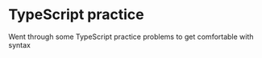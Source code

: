 # TypeScript practice
Went through some TypeScript practice problems to get comfortable with syntax
